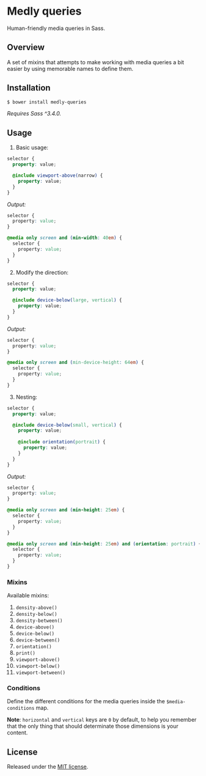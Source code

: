 # Medly queries

Human-friendly media queries in Sass.

## Overview

A set of mixins that attempts to make working with media queries a bit easier
by using memorable names to define them.

## Installation

```sh
$ bower install medly-queries
```

_Requires Sass ^3.4.0._

## Usage

1. Basic usage:

  ```scss
  selector {
    property: value;
  
    @include viewport-above(narrow) {
      property: value;
    }
  }
  ```
  
  _Output:_
  
  ```css
  selector {
    property: value;
  }
  
  @media only screen and (min-width: 40em) {
    selector {
      property: value;
    }
  }
  ```
  
2. Modify the direction:

  ```scss
  selector {
    property: value;
  
    @include device-below(large, vertical) {
      property: value;
    }
  }
  ```
  
  _Output:_
  
  ```css
  selector {
    property: value;
  }
  
  @media only screen and (min-device-height: 64em) {
    selector {
      property: value;
    }
  }
  ```
  
3. Nesting:

  ```scss
  selector {
    property: value;
  
    @include device-below(small, vertical) {
      property: value;
      
      @include orientation(portrait) {
        property: value;
      }
    }
  }
  ```
  
  _Output:_
  
  ```css
  selector {
    property: value;
  }
  
  @media only screen and (min-height: 25em) {
    selector {
      property: value;
    }
  }
  
  @media only screen and (min-height: 25em) and (orientation: portrait) {
    selector {
      property: value;
    }
  }
  ```

### Mixins

Available mixins:

1. `density-above()`
2. `density-below()`
3. `density-between()`
4. `device-above()`
5. `device-below()`
6. `device-between()`
7. `orientation()`
8. `print()`
9. `viewport-above()`
10. `viewport-below()`
11. `viewport-between()`

### Conditions

Define the different conditions for the media queries inside the
`$media-conditions` map.

__Note__: `horizontal` and `vertical` keys are `0` by default, to help you
remember that the only thing that should determinate those dimensions is your
content.

## License

Released under the [MIT license](license.md).
